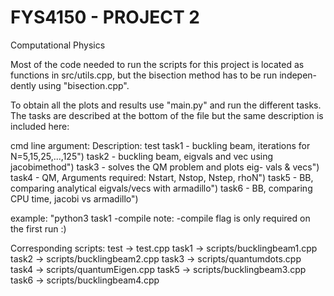 # FYS4150 - PROJECT 2
Computational Physics

Most of the code needed to run the scripts for this project is located as
functions in src/utils.cpp, but the bisection method has to be run indepen-
dently using "bisection.cpp".

To obtain all the plots and results use "main.py" and run the different tasks.
The tasks are described at the bottom of the file but the same description is
included here:

cmd line argument:  Description:
test
task1              - buckling beam, iterations for N=5,15,25,...,125")
task2              - buckling beam, eigvals and vec using jacobimethod")
task3              - solves the QM problem and plots eig- vals & vecs")
task4              - QM, Arguments required: Nstart, Nstop, Nstep, rhoN")
task5              - BB, comparing analytical eigvals/vecs with armadillo")
task6              - BB, comparing CPU time, jacobi vs armadillo")

example: "python3 task1 -compile
note: -compile flag is only required on the first run :)

Corresponding scripts:
test    -> test.cpp
task1   -> scripts/bucklingbeam1.cpp
task2   -> scripts/bucklingbeam2.cpp
task3   -> scripts/quantumdots.cpp
task4   -> scripts/quantumEigen.cpp
task5   -> scripts/bucklingbeam3.cpp
task6   -> scripts/bucklingbeam4.cpp
